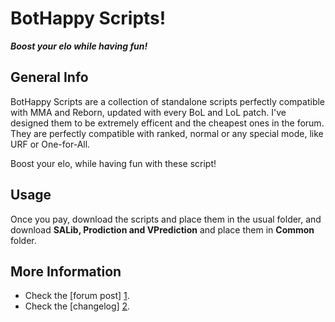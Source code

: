 BotHappy Scripts!
=========

***Boost your elo while having fun!***


General Info
--

BotHappy Scripts are a collection of standalone scripts perfectly compatible with MMA and Reborn, updated with every BoL and LoL patch. I've designed them to be extremely efficent and the cheapest ones in the forum. They are perfectly compatible with ranked, normal or any special mode, like URF or One-for-All.

Boost your elo, while having fun with these script!

Usage
--

Once you pay, download the scripts and place them in the usual folder, and download **SALib, Prodiction and VPrediction** and place them in **Common** folder.

More Information
--

* Check the [forum post] [1]. 
* Check the [changelog] [2].


[1]:http://botoflegends.com/forum/topic/12577-paid-bothappy-scripts-lee-sin-nidalee-leona-thresh/

[2]:https://github.com/BotHappy/bh-scripts/blob/master/Changelog.txt
